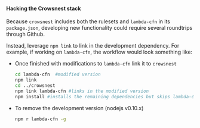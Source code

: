 #### Hacking the Crowsnest stack

Because `crowsnest` includes both the rulesets and `lambda-cfn` in its `package.json`, developing new functionality could require several roundtrips through Github. 

Instead, leverage `npm link` to link in the development dependency. For example, if working on `lambda-cfn`, the workflow would look something like:
- Once finished with modifications to `lambda-cfn` link it to `crowsnest`

	```bash
	cd lambda-cfn  #modified version
	npm link
	cd ../crowsnest
	npm link lambda-cfn #links in the modified version
	npm install #installs the remaining dependencies but skips lambda-cfn
	```

- To remove the development version (nodejs v0.10.x)

	```bash
	npm r lambda-cfn -g
	```